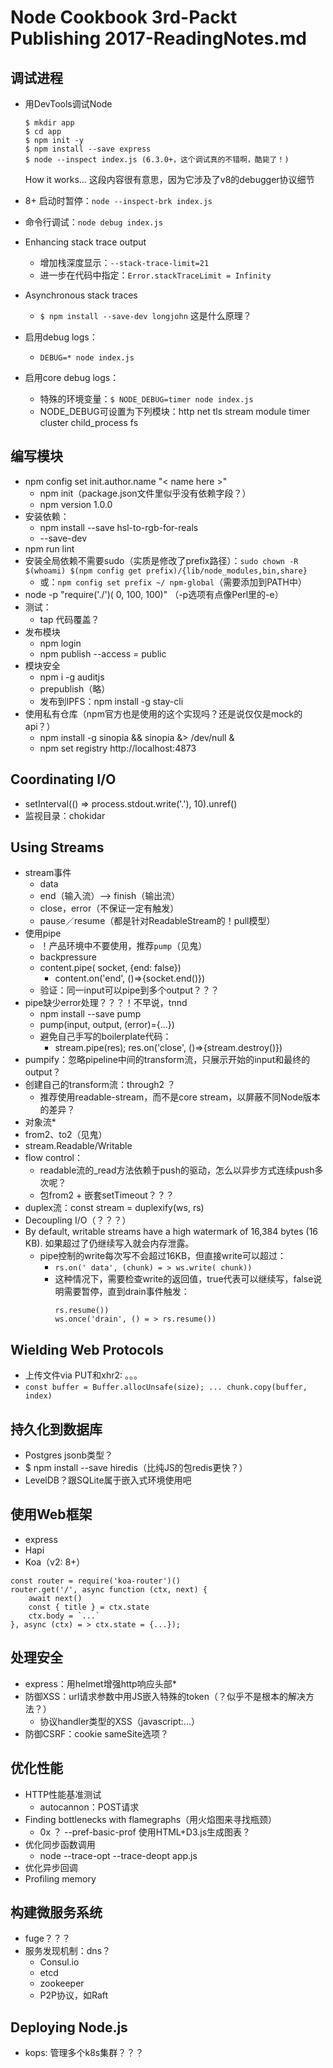 # Node Cookbook 3rd-Packt Publishing 2017-ReadingNotes.md

## 调试进程
* 用DevTools调试Node
	```
	$ mkdir app
	$ cd app
	$ npm init -y
	$ npm install --save express
	$ node --inspect index.js (6.3.0+，这个调试真的不错啊，酷毙了！)
	```

	How it works... 这段内容很有意思，因为它涉及了v8的debugger协议细节
* 8+ 启动时暂停：`node --inspect-brk index.js`
* 命令行调试：`node debug index.js`
* Enhancing stack trace output
	* 增加栈深度显示：`--stack-trace-limit=21`	
	* 进一步在代码中指定：`Error.stackTraceLimit = Infinity`
* Asynchronous stack traces
	* `$ npm install --save-dev longjohn` 这是什么原理？
* 启用debug logs：
	* `DEBUG=* node index.js`
* 启用core debug logs：
	* 特殊的环境变量：`$ NODE_DEBUG=timer node index.js`
	* NODE_DEBUG可设置为下列模块：http net tls stream module timer cluster child_process fs

## 编写模块
* npm config set init.author.name "< name here >"
	* npm init（package.json文件里似乎没有依赖字段？）
	* npm version 1.0.0
* 安装依赖：
	* npm install --save hsl-to-rgb-for-reals
	* --save-dev
* npm run lint
* 安装全局依赖不需要sudo（实质是修改了prefix路径）：`sudo chown -R $(whoami) $(npm config get prefix)/{lib/node_modules,bin,share}`
	* 或：`npm config set prefix ~/ npm-global`（需要添加到PATH中）
* node -p "require('./')( 0, 100, 100)" （-p选项有点像Perl里的-e）
* 测试：
	* tap 代码覆盖？
* 发布模块
	* npm login
	* npm publish --access = public
* 模块安全
	* npm i -g auditjs
	* prepublish（略）
	* 发布到IPFS：npm install -g stay-cli
* 使用私有仓库（npm官方也是使用的这个实现吗？还是说仅仅是mock的api？）
	* npm install -g sinopia && sinopia &> /dev/null &
	* npm set registry http://localhost:4873

## Coordinating I/O
* setInterval(() => process.stdout.write('.'), 10).unref()
* 监视目录：chokidar

## Using Streams
* stream事件
	* data
	* end（输入流）--> finish（输出流）
	* close，error（不保证一定有触发）
	* pause／resume（都是针对ReadableStream的！pull模型）
* 使用pipe
	* ！产品环境中不要使用，推荐`pump`（见鬼）
	* backpressure
	* content.pipe( socket, {end: false})
		* content.on('end', ()=>{socket.end()})
	* 验证：同一input可以pipe到多个output？？？
* pipe缺少error处理？？？！不早说，tnnd
	* npm install --save pump
	* pump(input, output, (error)={...})
	* 避免自己手写的boilerplate代码：
		* stream.pipe(res); res.on('close', ()=>{stream.destroy()})
* pumpify：忽略pipeline中间的transform流，只展示开始的input和最终的output？
* 创建自己的transform流：through2 ？
	* 推荐使用readable-stream，而不是core stream，以屏蔽不同Node版本的差异？
* 对象流*
* from2、to2（见鬼）
* stream.Readable/Writable
* flow control：
	* readable流的_read方法依赖于push的驱动，怎么以异步方式连续push多次呢？
	* 包from2 + 嵌套setTimeout？？？
* duplex流：const stream = duplexify(ws, rs)
* Decoupling I/O（？？？）
* By default, writable streams have a high watermark of 16,384 bytes (16 KB). 如果超过了仍继续写入就会内存泄露。
	* pipe控制的write每次写不会超过16KB，但直接write可以超过：
		* `rs.on(' data', (chunk) = > ws.write( chunk))`
		* 这种情况下，需要检查write的返回值，true代表可以继续写，false说明需要暂停，直到drain事件触发：
			```
			rs.resume())
			ws.once('drain', () = > rs.resume())
			```

## Wielding Web Protocols
* 上传文件via PUT和xhr2: 。。。
* `const buffer = Buffer.allocUnsafe(size); ... chunk.copy(buffer, index)`

## 持久化到数据库
* Postgres jsonb类型？
* $ npm install --save hiredis（比纯JS的包redis更快？）
* LevelDB？跟SQLite属于嵌入式环境使用吧

## 使用Web框架
* express
* Hapi
* Koa（v2: 8+）
```
const router = require('koa-router')()
router.get('/', async function (ctx, next) {
	await next()
	const { title } = ctx.state
	ctx.body = `...`
}, async (ctx) = > ctx.state = {...});
```

## 处理安全
* express：用helmet增强http响应头部*
* 防御XSS：url请求参数中用JS嵌入特殊的token（？似乎不是根本的解决方法？）
	* 协议handler类型的XSS（javascript:...）
* 防御CSRF：cookie sameSite选项？

## 优化性能
* HTTP性能基准测试
	* autocannon：POST请求
* Finding bottlenecks with flamegraphs（用火焰图来寻找瓶颈）
	* 0x ？ --pref-basic-prof 使用HTML+D3.js生成图表？
* 优化同步函数调用
	* node --trace-opt --trace-deopt app.js
* 优化异步回调
* Profiling memory

## 构建微服务系统
* fuge？？？
* 服务发现机制：dns？
	* Consul.io
	* etcd
	* zookeeper
	* P2P协议，如Raft

## Deploying Node.js
* kops: 管理多个k8s集群？？？
